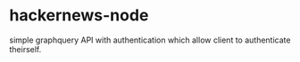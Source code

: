 # hackernews-node
simple graphquery API with authentication which allow client to authenticate theirself. 
